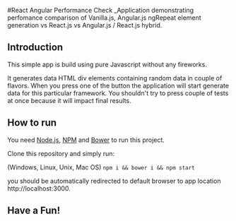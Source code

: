 #React Angular Performance Check
_Application demonstrating perfomance comparison of Vanilla.js, Angular.js ngRepeat element generation vs React.js vs Angular.js / React.js hybrid.

## Introduction

This simple app is build using pure Javascript without any fireworks.

It generates data HTML div elements containing random data in couple of flavors. When you press one of the button the application will start generate data for this particular framework. You shouldn't try to press couple of tests at once because it will impact final results.

## How to run

You need [Node.js](https://nodejs.org), [NPM](https://www.npmjs.com) and [Bower](https://bower.io) to run this project.

Clone this repository and simply run:

(Windows, Linux, Unix, Mac OS) `npm i && bower i && npm start`

you should be automatically redirected to default browser to app location http://localhost:3000.

## Have a Fun!
